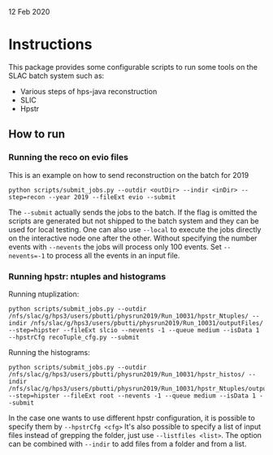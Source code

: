 12 Feb 2020


# Instructions

This package provides some configurable scripts to run some tools on the SLAC batch system such as:
- Various steps of hps-java reconstruction 
- SLIC
- Hpstr 

## How to run 

### Running the reco on evio files

This is an example on how to send reconstruction on the batch for 2019 

```
python scripts/submit_jobs.py --outdir <outDir> --indir <inDir> --step=recon --year 2019 --fileExt evio --submit
```

The ```--submit``` actually sends the jobs to the batch. If the flag is omitted the scripts are generated but not shipped 
to the batch system and they can be used for local testing. One can also use ```--local``` to execute the jobs directly on 
the interactive node one after the other. 
Without specifying the number events with ```--nevents``` the jobs will process only 100 events. Set ```--nevents=-1``` to process all the events in an input file. 


### Running hpstr: ntuples and histograms

Running ntuplization:

```
python scripts/submit_jobs.py --outdir /nfs/slac/g/hps3/users/pbutti/physrun2019/Run_10031/hpstr_Ntuples/ --indir /nfs/slac/g/hps3/users/pbutti/physrun2019/Run_10031/outputFiles/ --step=hipster --fileExt slcio --nevents -1 --queue medium --isData 1 --hpstrCfg recoTuple_cfg.py --submit
```


Running the histograms:


```
python scripts/submit_jobs.py --outdir /nfs/slac/g/hps3/users/pbutti/physrun2019/Run_10031/hpstr_histos/ --indir /nfs/slac/g/hps3/users/pbutti/physrun2019/Run_10031/hpstr_Ntuples/outputFiles/ --step=hipster --fileExt root --nevents -1 --queue medium --isData 1 --submit 
```

In the case one wants to use different hpstr configuration, it is possible to specify them by ```--hpstrCfg <cfg>```
It's also possible to specify a list of input files instead of grepping the folder, just use ```--listfiles <list>```. The option can be combined with ```--indir``` to add files from a folder and from a list.
